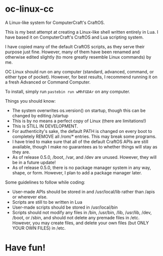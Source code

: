 # oc-linux-cc
A Linux-like system for ComputerCraft's CraftOS.

This is my best attempt at creating a Linux-like shell written entirely in Lua. I have based it on ComputerCraft's CraftOS and
Lua scripting system.

I have copied many of the default CraftOS scripts, as they serve their purpose just fine. However, many of them have been renamed and otherwise edited slightly (to more greatly resemble Linux commands) by me.

OC Linux should run on any computer (standard, advanced, command, or either type of pocket). However, for best results, I recommend running it on a fresh Advanced or Command Computer.

To install, simply run `pastebin run wMhFGDAr` on any computer.

Things you should know:
  - The system overwrites os.version() on startup, though this can be changed by editing /startup
  - This is by no means a perfect copy of Linux (there are limitations!)
  - This is STILL IN DEVELOPMENT.
  - For authenticity's sake, the default PATH is changed on every boot to completely REMOVE all /rom/* entries. This may break some programs.
  - I have tried to make sure that all of the default CraftOS APIs are still available, though I make no guarantees as to whether things will stay as they are.
  - As of release 0.5.0, /boot, /var, and /dev are unused. However, they will be in a future update!
  - As of release 0.5.0, there is no package manager system in any way, shape, or form. However, I plan to add a package manager later.

 Some guidelines to follow while coding:
  - User-made APIs should be stored in and /usr/local/lib rather than /apis or wherever else.
  - Scripts are still to be written in Lua
  - User-made scripts should be stored in /usr/local/bin
  - Scripts should not modify any files in /bin, /usr/bin, /lib, /usr/lib, /dev, /boot, or /sbin, and should not delete any premade files in /etc. However, you may create files, and delete your own files (but ONLY YOUR OWN FILES) in /etc.
  
# Have fun!
